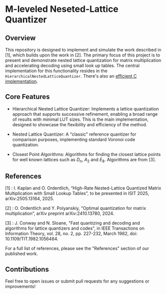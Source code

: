 # M-leveled Neseted-Lattice Quantizer

## Overview

This repository is designed to implement and simulate the work described in [1], which builds upon the work in [2]. The primary focus of this project is to present and demonstrate nested lattice quantization for matrix multiplication and accelerating decoding using small look up tables. The central implementation for this functionality resides in the `HierarchicalNestedLatticeQuantizer`.
There's also an [efficient C implementation](https://github.com/orimeirgit/NestedLatticeLut).

## Core Features

- Hierarchical Nested Lattice Quantizer: Implements a lattice quantization approach that supports successive refinement, enabling a broad range of results with minimal LUT sizes. This is the main implementation, designed to showcase the flexibility and efficiency of the method.

- Nested Lattice Quantizer: A "classic" reference quantizer for comparison purposes, implementing standard Voronoi code quantization.

- Closest Point Algorithms: Algorithms for finding the closest lattice points for well known lattices such as $D_n$, $A_2$ and $E_8$. Algorithms are from [3].

## References

[1] : I. Kaplan and O. Ordentlich, “High-Rate Nested-Lattice Quantized Matrix Multiplication with Small Lookup Tables”, to be presented in ISIT 2025, arXiv:2505.13164, 2025.

[2] : O. Ordentlich and Y. Polyanskiy, “Optimal quantization for matrix multiplication”, arXiv preprint arXiv:2410.13780, 2024.

[3] : J. Conway and N. Sloane, "Fast quantizing and decoding and algorithms for lattice quantizers and codes", in IEEE Transactions on Information Theory, vol. 28, no. 2, pp. 227-232, March 1982, doi: 10.1109/TIT.1982.1056484.

For a full list of references, please see the "References" section of our published work.

## Contributions
Feel free to open issues or submit pull requests for any suggestions or improvements!

